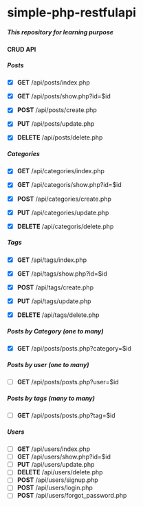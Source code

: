 # simple-php-restfulapi

##### This repository for learning purpose 

#### CRUD API 
##### Posts
- [x] **GET** /api/posts/index.php
- [x] **GET** /api/posts/show.php?id=$id
- [x] **POST** /api/posts/create.php
- [x] **PUT** /api/posts/update.php
- [x] **DELETE** /api/posts/delete.php


##### Categories
- [x] **GET** /api/categories/index.php
- [x] **GET** /api/categoris/show.php?id=$id
- [x] **POST** /api/categories/create.php
- [x] **PUT** /api/categories/update.php
- [x] **DELETE** /api/categoris/delete.php


##### Tags
- [x] **GET** /api/tags/index.php
- [x] **GET** /api/tags/show.php?id=$id
- [x] **POST** /api/tags/create.php
- [x] **PUT** /api/tags/update.php
- [x] **DELETE** /api/tags/delete.php


##### Posts by Category (one to many)
  - [x] **GET** /api/posts/posts.php?category=$id


##### Posts by user (one to many)
  - [ ] **GET** /api/posts/posts.php?user=$id


##### Posts by tags (many to many)
  - [ ] **GET** /api/posts/posts.php?tag=$id 


##### Users
  - [ ] **GET** /api/users/index.php
  - [ ] **GET** /api/users/show.php?id=$id
  - [ ] **PUT** /api/users/update.php
  - [ ] **DELETE** /api/users/delete.php
  - [ ] **POST** /api/users/signup.php
  - [ ] **POST** /api/users/login.php
  - [ ] **POST** /api/users/forgot_password.php
